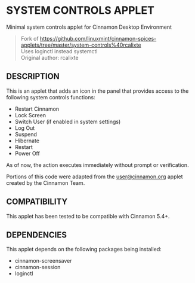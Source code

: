 SYSTEM CONTROLS APPLET
======================
Minimal system controls applet for Cinnamon Desktop Environment

> Fork of https://github.com/linuxmint/cinnamon-spices-applets/tree/master/system-controls%40rcalixte  
> Uses loginctl instead systemctl  
> Original author: rcalixte

DESCRIPTION
-----------
This is an applet that adds an icon in the panel that provides access to the
following system controls functions:
 * Restart Cinnamon
 * Lock Screen
 * Switch User (if enabled in system settings)
 * Log Out
 * Suspend
 * Hibernate
 * Restart
 * Power Off

As of now, the action executes immediately without prompt or verification.

Portions of this code were adapted from the user@cinnamon.org applet created by
the Cinnamon Team.

COMPATIBILITY
-------------
This applet has been tested to be compatible with Cinnamon 5.4+.

DEPENDENCIES
------------
This applet depends on the following packages being installed:
  * cinnamon-screensaver
  * cinnamon-session
  * loginctl
